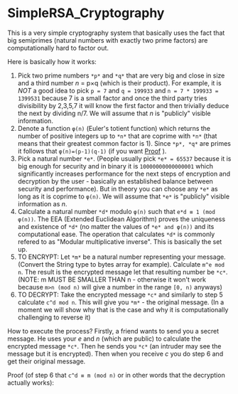 # SimpleRSA_Cryptography
This is a very simple cryptography system that basically uses the fact that big semiprimes (natural numbers with exactly two prime factors) are computationally hard to factor out.

Here is basically how it works:
1. Pick two prime numbers `*p*` and `*q*` that are very big and close in size and a third number *n* = p×q (which is their product). For example, it is _NOT_ a good idea to pick `p = 7` and `q = 199933` and `n = 7 * 199933 = 1399531` because 7 is a small factor and once the third party tries divisibility by 2,3,5,7 it will know the first factor and then trivially deduce the next by dividing n/7. We will assume that *n* is "publicly" visible information.
2. Denote a function `φ(n)` (Euler's totient function) which returns the number of positive integers up to `*n*` that are coprime with `*n*` (that means that their greatest common factor is 1). Since `*p*, *q*` are primes it follows that `φ(n)=(p-1)(q-1)` (if you want [Proof](https://www.mathsisfun.com/numbers/euler-totient.html) ).
3. Pick a natural number `*e*`. (People usually pick `*e* = 65537` because it is big enough for security and in binary it is `10000000000000001` which significantly increases performance for the next steps of encryption and decryption by the user - basically an established balance between security and performance). But in theory you can choose any `*e*` as long as it is coprime to `φ(n)`. We will assume that `*e*` is "publicly" visible information as *n*.
4. Calculate a natural number `*d*` modulo `φ(n)` such that `e*d ≡ 1 (mod φ(n))`. The EEA (Extended Euclidean Algorithm) proves the uniqueness and existence of `*d*` (no matter the values of `*e* and φ(n))` and its computational ease. The operation that calculates `*d*` is commonly refered to as "Modular multiplicative inverse". This is basically the set up.
5. TO ENCRYPT: Let `*m*` be a natural number representing your message. (Convert the String type to bytes array for example). Calculate `m^e mod n`. The result is the encrypted message let that resulting number be `*c*`. (NOTE: m MUST BE SMALLER THAN n - otherwise it won't work because `m>n (mod n)` will give a number in the range `[0, n)` anyways)
6. TO DECRYPT: Take the encrypted message `*c*` and similarly to step 5 calculate `c^d mod n`. This will give you `*m*` - the original message. (In a moment we will show why that is the case and why it is computationally challenging to reverse it)

How to execute the process? Firstly, a friend wants to send you a secret message. He uses your *e* and *n* (which are public) to calculate the encrypted message `*c*`. Then he sends you `*c*` (an intruder may see the message but it is encrypted). Then when you receive *c* you do step 6 and get their original message. 


Proof (of step 6 that `c^d ≡ m (mod n)` or in other words that the decryption actually works):
